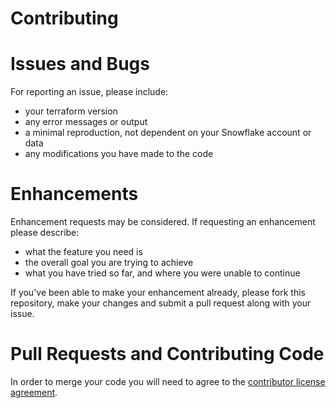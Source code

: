 # Contributing

# Issues and Bugs

For reporting an issue, please include:
 - your terraform version
 - any error messages or output
 - a minimal reproduction, not dependent on your Snowflake account or data
 - any modifications you have made to the code

# Enhancements

Enhancement requests may be considered. If requesting an enhancement please describe:
 - what the feature you need is
 - the overall goal you are trying to achieve
 - what you have tried so far, and where you were unable to continue
 
 If you've been able to make your enhancement already, please fork this repository, make your changes and submit a pull request along with your issue.
 
# Pull Requests and Contributing Code

In order to merge your code you will need to agree to the [contributor license agreement](https://github.com/Snowflake-Labs/CLA).


 